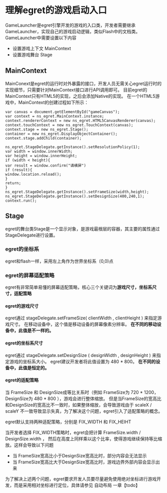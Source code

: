理解egret的游戏启动入口
==========================
GameLauncher是egret引擎开发的游戏的入口类，开发者需要继承GameLauncher，实现自己的游戏启动逻辑，类似Flash中的文档类。
GameLauncher中需要设置以下内容
* 设置游戏上下文 MainContext
* 设置游戏舞台 Stage

MainContext
-------------------------

MainConext是egret的运行时对外暴露的接口，开发人员无需关心egret运行时的实现细节，只需要针对MainContext接口进行API调用即可。
目前egret的MainContext只有HTML5的实现，之后会添加Native的实现。
在一个HTML5游戏中，MainContext的创建过程如下所示：
```
var canvas = document.getElementById("gameCanvas");
var context = ns_egret.MainContext.instance;
context.rendererContext = new ns_egret.HTML5CanvasRenderer(canvas);
context.touchContext = new ns_egret.TouchContext(canvas);
context.stage = new ns_egret.Stage();
container = new ns_egret.DisplayObjectContainer();
context.stage.addChild(container);

ns_egret.StageDelegate.getInstance().setResolutionPolicy(1);
var width = window.innerWidth;
var height = window.innerHeight;
if (width < height){
var result = window.confirm("请横屏")
if (result){
window.location.reload();
}
return;
}
ns_egret.StageDelegate.getInstance().setFrameSize(width,height);
ns_egret.StageDelegate.getInstance().setDesignSize(400,240,1);
context.run();
```


Stage
-------------------------
egret的舞台类Stage是一个显示对象，是游戏最根层的容器，其主要的属性通过StageDelegate进行设置。

### egret的坐标系

egret和flash一样，采用左上角作为世界坐标系（0,0)点

### egret的屏幕适配策略


egret有非常简单易懂的屏幕适配策略，核心三个关键词为**游戏尺寸，坐标系尺寸，适配策略**
#### egret的游戏尺寸
egret通过 stageDelegate.setFrameSize( clientWidth , clientHeight ) 来指定游戏尺寸。
在移动设备中，这个值是移动设备的屏幕像素分辨率。
**在不同的移动设备中，此值是不一样的。**

#### egret的坐标系尺寸
egret通过 stageDelegate.setDesignSize ( designWidth , designHeight ) 来指定游戏的坐标系大小。
egret建议开发者将此值设置为 480 * 800。
**在不同的设备中，此值是恒定的。**

#### egret的适配策略
当 FrameSize 和 DesignSize成等比关系时（例如 FrameSize为 720 * 1200，DesignSize为 480 * 800 ），游戏会进行整体缩放。
但是当FrameSize的宽高比和DesignSize的宽高比不一致时，如果整体缩放，会导致游戏由于 scaleX / scaleY 不一致导致显示失真，为了解决这个问题，egret引入了适配策略的概念。

egret默认支持两种适配策略，分别是 FIX\_WIDTH 和 FIX\_HEIHT

当开发者选择 FIX\_WIDTH策略时，egret会把计算 FrameSize.width / DesignSize.width ， 然后在高度上同样乘以这个比率，使得游戏继续保持等比缩放。这样会导致以下问题
* 当 FrameSize宽高比小于DesignSize宽高比时，部分内容会无法显示
* 当 FrameSize宽高比大于DesignSize宽高比时，游戏边界外部内容会显示出来

为了解决上述两个问题，egret要求开发人员要尽量避免使用绝对坐标进行游戏开发，而是采用相对坐标进行定位，具体请参见 自动布局 一章【todo】

